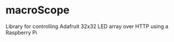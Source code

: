 macroScope
==========

Library for controlling Adafruit 32x32 LED array over HTTP using a Raspberry Pi
